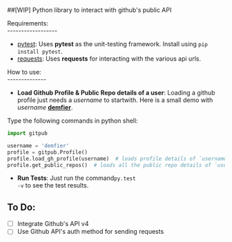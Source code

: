 ##[WIP] Python library to interact with github's public API

Requirements:
<br>------------------
* [pytest](http://doc.pytest.org/en/latest/): Uses __pytest__ as the unit-testing framework. Install using <code>pip install pytest</code>.
* [requests](https://pypi.python.org/pypi/requests/2.11.1): Uses __requests__ for interacting with the various api urls.

How to use:
<br>--------------
* __Load Github Profile & Public Repo details of a user__: Loading a github profile just needs a _username_ to startwith. Here is a small demo with _username_ [__demfier__](https://github.com/Demfier).<br>

Type the following commands in python shell:

```python
import gitpub

username = 'demfier'
profile = gitpub.Profile()
profile.load_gh_profile(username)  # loads profile details of `username`
profile.get_public_repos()  # loads all the public repo details of `username`
```

* __Run Tests__: Just run the command<code>py.test -v</code> to see the test results.


## To Do:
- [ ] Integrate Github's API v4
- [ ] Use Github API's auth method for sending requests
